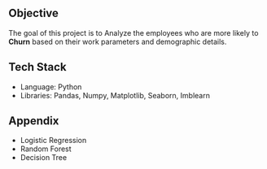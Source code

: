 ## Objective

The goal of this project is to Analyze the employees who are more likely to **Churn** based on their work parameters and demographic details.

## Tech Stack

- Language: Python
- Libraries: Pandas, Numpy, Matplotlib, Seaborn, Imblearn

## Appendix
- Logistic Regression
- Random Forest
- Decision Tree
